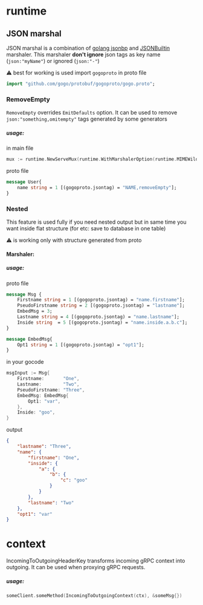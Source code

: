 # runtime

## JSON marshal
JSON marshal  is a combination of  [golang jsonbp](https://github.com/golang/protobuf/blob/master/jsonpb/jsonpb.go) and [JSONBuiltin](https://github.com/grpc-ecosystem/grpc-gateway/blob/master/runtime/marshal_json.go) marshaler.
This marshaler **don't ignore** json tags as key name (`json:"myName"`) or ignored (`json:"-"`)

:warning: best for working is used import `gogoproto` in proto file
```proto
import "github.com/gogo/protobuf/gogoproto/gogo.proto";
```

### RemoveEmpty
`RemoveEmpty` overrides `EmitDefaults` option.
It can be used to remove `json:"something,omitempty"` tags generated
by some generators
##### usage:

in main file
```go
mux := runtime.NewServeMux(runtime.WithMarshalerOption(runtime.MIMEWildcard, &runtime.JSONCustom{RemoveEmpty:true}))
```

proto file
```proto
message User{
    name string = 1 [(gogoproto.jsontag) = "NAME,removeEmpty"];
}
```

### Nested
This feature is used fully if you need nested output but in same time you want inside flat structure (for etc: save to database in one table)

:warning: is working only with structure generated from proto

#### Marshaler:
##### usage:
proto file
```proto
message Msg {
    Firstname string = 1 [(gogoproto.jsontag) = "name.firstname"];
    PseudoFirstname string = 2 [(gogoproto.jsontag) = "lastname"];
    EmbedMsg = 3;
    Lastname string = 4 [(gogoproto.jsontag) = "name.lastname"];
    Inside string  = 5 [(gogoproto.jsontag) = "name.inside.a.b.c"];
}

message EmbedMsg{
    Opt1 string = 1 [(gogoproto.jsontag) = "opt1"];
}
```

in your gocode
```go
msgInput := Msg{
    Firstname:       "One",
	Lastname:        "Two",
	PseudoFirstname: "Three",
	EmbedMsg: EmbedMsg{
		Opt1: "var",
	},
	Inside: "goo",
}
```

output
```json
{
	"lastname": "Three",
	"name": {
		"firstname": "One",
		"inside": {
			"a": {
				"b": {
					"c": "goo"
				}
			}
		},
		"lastname": "Two"
	},
	"opt1": "var"
}
```

# context
IncomingToOutgoingHeaderKey transforms incoming gRPC context into outgoing.
 It can be used when proxying gRPC requests.

 ##### usage:
 ```go
someClient.someMethod(IncomingToOutgoingContext(ctx), &someMsg{})
```
